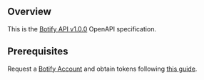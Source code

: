 ## Overview

This is the [Botify API v1.0.0](https://developers.botify.com/reference) OpenAPI specification.
## Prerequisites

 Request a [Botify Account](https://www.botify.com/request-a-demo) and obtain tokens following [this guide](https://www.botify.com/blog/seo-guide-botify-api).
